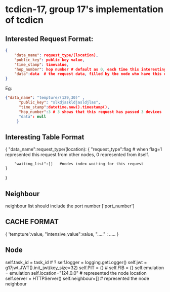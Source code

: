 # tcdicn-17, group 17's implementation of tcdicn

## Interested Request Format:
```json
{
    "data_name": request_type/(location),
    "public_key": public key value,
    "time_stamp": timevalue,
    "hop_number": hop number # default as 0, each time this interesting package is passed, value increment.
    "data":data  # the request data, filled by the node who have this data
}
```

Eg:  
```json
{"data_name": "tempture/(129,30)" ,
      "public_key": "slkdjaskldjasldjlas",
      "time_stamp":datetime.now().timestamp(),
      "hop_number":3 # 3 shows that this request has passed 3 devices 
      "data": null
     }
```

## Interesting Table Format

{
    "data_name":request_type/(location):
    {
        "request_type":flag  # when flag=1 represented this request from other nodes, 0 represented from itself.

        "waiting_list":[]   #nodes index waiting for this request
    }
}

## Neighbour 

neighbour list should include the port number ['port_number']

## CACHE FORMAT

{
    'tempture':value,
    "intensive_value":value,
    "....." : .....
}

## Node

self.task_id = task_id  # ?
self.logger = logging.getLogger()
self.jwt = g17jwt.JWT().init_jwt(key_size=32)
self.PIT = {} # 
self.FIB = {}
self.emulation = emulation
self.location="124.0.0" # represented the node location
self.server = HTTPServer()
self.neighbour=[] # represented the node neighbour

